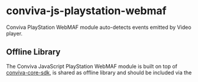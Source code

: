 # conviva-js-playstation-webmaf
Conviva PlayStation WebMAF module auto-detects events emitted by Video player.

## Offline Library
The Conviva JavaScript PlayStation WebMAF module is built on top of <a href="https://github.com/Conviva/conviva-js-coresdk">conviva-core-sdk</a>, is shared as offline library and should be included via the <script> tag in the application.

``` 
<script type="text/javascript" src="<PATH>/conviva-core-sdk.js"></script>
<script type="text/javascript" src="<PATH>/conviva-webmaf-module.js"></script>
```

## Install via npm 

```
npm install @convivainc/conviva-js-playstation-webmaf --save
```
  
## Install via yarn

```
yarn add @convivainc/conviva-js-playstation-webmaf
```

## Supported Framework Versions
2.4.0

## Note:
* Refer https://community.conviva.com/ for integration guidelines.
